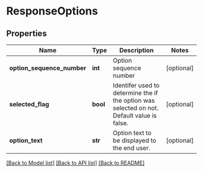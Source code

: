 # ResponseOptions

## Properties
Name | Type | Description | Notes
------------ | ------------- | ------------- | -------------
**option_sequence_number** | **int** | Option sequence number | [optional] 
**selected_flag** | **bool** | Identifer used to determine the if the option was selected on not. Default value is false. | [optional] 
**option_text** | **str** | Option text to be displayed to the end user. | [optional] 

[[Back to Model list]](../README.md#documentation-for-models) [[Back to API list]](../README.md#documentation-for-api-endpoints) [[Back to README]](../README.md)

